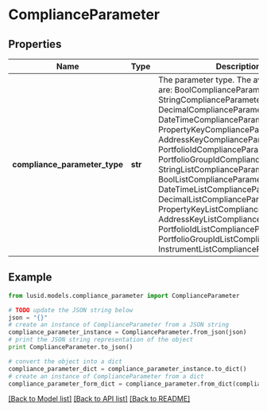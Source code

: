 # ComplianceParameter


## Properties
Name | Type | Description | Notes
------------ | ------------- | ------------- | -------------
**compliance_parameter_type** | **str** | The parameter type. The available values are: BoolComplianceParameter, StringComplianceParameter, DecimalComplianceParameter, DateTimeComplianceParameter, PropertyKeyComplianceParameter, AddressKeyComplianceParameter, PortfolioIdComplianceParameter, PortfolioGroupIdComplianceParameter, StringListComplianceParameter, BoolListComplianceParameter, DateTimeListComplianceParameter, DecimalListComplianceParameter, PropertyKeyListComplianceParameter, AddressKeyListComplianceParameter, PortfolioIdListComplianceParameter, PortfolioGroupIdListComplianceParameter, InstrumentListComplianceParameter | 

## Example

```python
from lusid.models.compliance_parameter import ComplianceParameter

# TODO update the JSON string below
json = "{}"
# create an instance of ComplianceParameter from a JSON string
compliance_parameter_instance = ComplianceParameter.from_json(json)
# print the JSON string representation of the object
print ComplianceParameter.to_json()

# convert the object into a dict
compliance_parameter_dict = compliance_parameter_instance.to_dict()
# create an instance of ComplianceParameter from a dict
compliance_parameter_form_dict = compliance_parameter.from_dict(compliance_parameter_dict)
```
[[Back to Model list]](../README.md#documentation-for-models) [[Back to API list]](../README.md#documentation-for-api-endpoints) [[Back to README]](../README.md)


